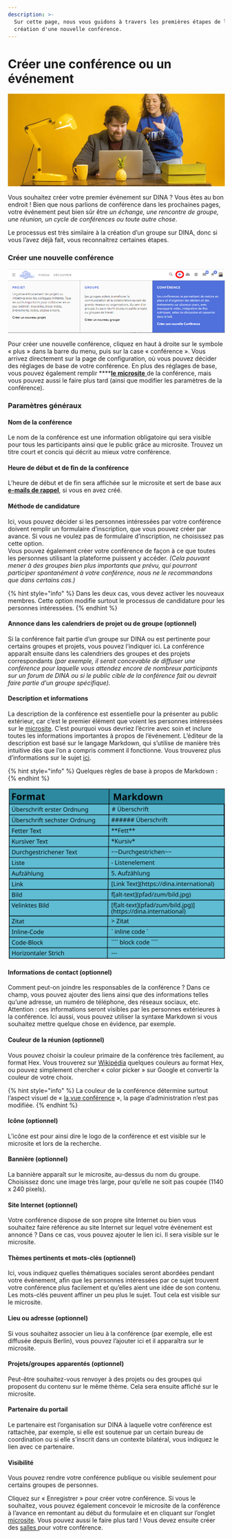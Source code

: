 ```yaml
---
description: >-
  Sur cette page, nous vous guidons à travers les premières étapes de la
  création d'une nouvelle conférence.
---
```


# Créer une conférence ou un événement

![](../../.gitbook/assets/gitbook_dolmetschen_750x320.jpg)

Vous souhaitez créer votre premier événement sur DINA ? Vous êtes au bon endroit ! Bien que nous parlions de conférence dans les prochaines pages, votre événement peut bien sûr être _un échange, une rencontre de groupe, une réunion, un cycle de conférences ou toute autre chose_.

Le processus est très similaire à la création d’un groupe sur DINA, donc si vous l’avez déjà fait, vous reconnaîtrez certaines étapes. 

### Créer une nouvelle conférence

![](../../.gitbook/assets/tagungerstellen_fra.png)

Pour créer une nouvelle conférence, cliquez en haut à droite sur le symbole « plus » dans la barre du menu, puis sur la case « conférence ». Vous arrivez directement sur la page de configuration, où vous pouvez décider des réglages de base de votre conférence. En plus des réglages de base, vous pouvez également remplir ****[**le microsite** ](microsite.md)de la conférence, mais vous pouvez aussi le faire plus tard \(ainsi que modifier les paramètres de la conférence\).

### Paramètres généraux

#### Nom de la conférence

Le nom de la conférence est une information obligatoire qui sera visible pour tous les participants ainsi que le public grâce au microsite. Trouvez un titre court et concis qui décrit au mieux votre conférence.

#### Heure de début et de fin de la conférence

L’heure de début et de fin sera affichée sur le microsite et sert de base aux [**e-mails de rappel**](../gestion-des-membres/emails-de-rappel.md), si vous en avez créé.

#### Méthode de candidature

Ici, vous pouvez décider si les personnes intéressées par votre conférence doivent remplir un formulaire d’inscription, que vous pouvez créer par avance. Si vous ne voulez pas de formulaire d’inscription, ne choisissez pas cette option.  
Vous pouvez également créer votre conférence de façon à ce que toutes les personnes utilisant la plateforme puissent y accéder. _\(Cela pouvant mener à des groupes bien plus importants que prévu, qui pourront participer spontanément à votre conférence, nous ne le recommandons que dans certains cas.\)_

{% hint style="info" %}
Dans les deux cas, vous devez activer les nouveaux membres. Cette option modifie surtout le processus de candidature pour les personnes intéressées.
{% endhint %}

#### Annonce dans les calendriers de projet ou de groupe \(optionnel\)

Si la conférence fait partie d’un groupe sur DINA ou est pertinente pour certains groupes et projets, vous pouvez l’indiquer ici. La conférence apparaît ensuite dans les calendriers des groupes et des projets correspondants _\(par exemple, il serait concevable de diffuser une conférence pour laquelle vous attendez encore de nombreux participants sur un forum de DINA ou si le public cible de la conférence fait ou devrait faire partie d’un groupe spécifique\)._

#### Description et informations

La description de la conférence est essentielle pour la présenter au public extérieur, car c’est le premier élément que voient les personnes intéressées sur le [microsite](microsite.md). C’est pourquoi vous devriez l’écrire avec soin et inclure toutes les informations importantes à propos de l’événement. L’éditeur de la description est basé sur le langage Markdown, qui s’utilise de manière très intuitive dès que l’on a compris comment il fonctionne. Vous trouverez plus d’informations sur le sujet [ici](https://docs.framasoft.org/fr/grav/markdown.html#styles-de-texte).

{% hint style="info" %}
Quelques règles de base à propos de Markdown :
{% endhint %}

![](../../.gitbook/assets/markdown%20%281%29.svg)

#### Informations de contact \(optionnel\)

Comment peut-on joindre les responsables de la conférence ? Dans ce champ, vous pouvez ajouter des liens ainsi que des informations telles qu’une adresse, un numéro de téléphone, des réseaux sociaux, etc. Attention : ces informations seront visibles par les personnes extérieures à la conférence. Ici aussi, vous pouvez utiliser la syntaxe Markdown si vous souhaitez mettre quelque chose en évidence, par exemple.

#### Couleur de la réunion \(optionnel\)

Vous pouvez choisir la couleur primaire de la conférence très facilement, au format Hex. Vous trouverez sur [Wikipédia](https://www.wikipedia.org/) quelques couleurs au format Hex, ou pouvez simplement chercher « color picker » sur Google et convertir la couleur de votre choix.

{% hint style="info" %}
La couleur de la conférence détermine surtout l’aspect visuel de « [la vue conférence](../fonctionnalites-vue-d-ensemble/conference.md) », la page d’administration n’est pas modifiée.
{% endhint %}

#### Icône \(optionnel\)

L’icône est pour ainsi dire le logo de la conférence et est visible sur le microsite et lors de la recherche.

#### Bannière \(optionnel\)

La bannière apparaît sur le microsite, au-dessus du nom du groupe. Choisissez donc une image très large, pour qu’elle ne soit pas coupée \(1140 x 240 pixels\).

#### Site Internet \(optionnel\)

Votre conférence dispose de son propre site Internet ou bien vous souhaitez faire référence au site Internet sur lequel votre événement est annoncé ? Dans ce cas, vous pouvez ajouter le lien ici. Il sera visible sur le microsite.

#### Thèmes pertinents et mots-clés \(optionnel\)

Ici, vous indiquez quelles thématiques sociales seront abordées pendant votre événement, afin que les personnes intéressées par ce sujet trouvent votre conférence plus facilement et qu’elles aient une idée de son contenu. Les mots-clés peuvent affiner un peu plus le sujet. Tout cela est visible sur le microsite.

#### Lieu ou adresse \(optionnel\)

Si vous souhaitez associer un lieu à la conférence \(par exemple, elle est diffusée depuis Berlin\), vous pouvez l’ajouter ici et il apparaîtra sur le microsite.

#### Projets/groupes apparentés \(optionnel\)

Peut-être souhaitez-vous renvoyer à des projets ou des groupes qui proposent du contenu sur le même thème. Cela sera ensuite affiché sur le microsite.

#### Partenaire du portail

Le partenaire est l’organisation sur DINA à laquelle votre conférence est rattachée, par exemple, si elle est soutenue par un certain bureau de coordination ou si elle s’inscrit dans un contexte bilatéral, vous indiquez le lien avec ce partenaire.

#### Visibilité

Vous pouvez rendre votre conférence publique ou visible seulement pour certains groupes de personnes.

Cliquez sur « Enregistrer » pour créer votre conférence. Si vous le souhaitez, vous pouvez également concevoir le microsite de la conférence à l’avance en remontant au début du formulaire et en cliquant sur l’onglet [microsite](microsite.md). Vous pouvez aussi le faire plus tard ! Vous devez ensuite créer des [salles ](../salles/)pour votre conférence.

